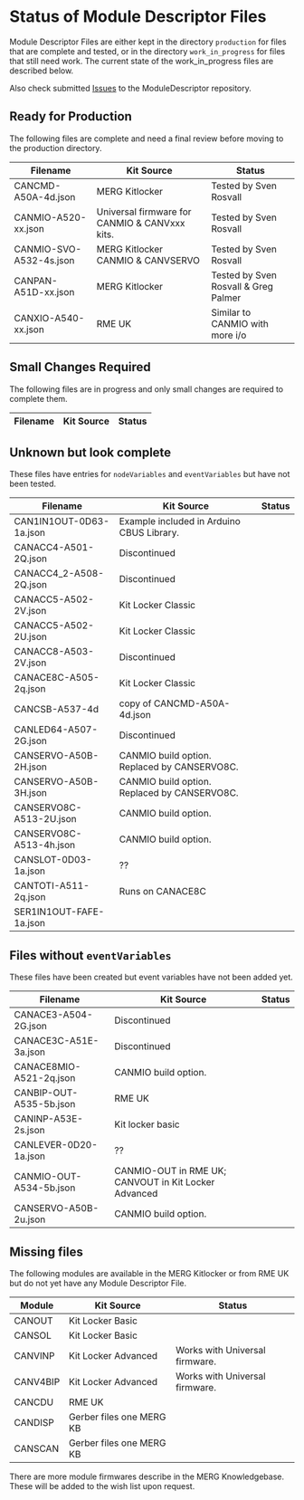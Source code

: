 # Status of Module Descriptor Files
Module Descriptor Files are either kept in the directory ```production```
for files that are complete and tested, or in the directory ```work_in_progress```
for files that still need work.
The current state of the work_in_progress files are described below.

Also check submitted [Issues](https://github.com/david284/ModuleDescriptor/issues)
to the ModuleDescriptor repository.

## Ready for Production
The following files are complete and need a final review before moving to
the production directory.

| Filename                | Kit Source                        | Status                               |
|-------------------------|-----------------------------------|--------------------------------------|
| CANCMD-A50A-4d.json     | MERG Kitlocker                    | Tested by Sven Rosvall               |
| CANMIO-A520-xx.json     | Universal firmware for CANMIO & CANVxxx kits. | Tested by Sven Rosvall               |
| CANMIO-SVO-A532-4s.json | MERG Kitlocker CANMIO & CANVSERVO | Tested by Sven Rosvall               |
| CANPAN-A51D-xx.json     | MERG Kitlocker                    | Tested by Sven Rosvall & Greg Palmer |
| CANXIO-A540-xx.json     | RME UK                            | Similar to CANMIO with more i/o      |

## Small Changes Required
The following files are in progress and only small changes are required
to complete them.

| Filename            | Kit Source                                    | Status                                               |
|---------------------|-----------------------------------------------|------------------------------------------------------|

## Unknown but look complete
These files have entries for ```nodeVariables``` and ```eventVariables```
but have not been tested.

| Filename                | Kit Source                                  | Status                 |
|-------------------------|---------------------------------------------|------------------------|
| CAN1IN1OUT-0D63-1a.json | Example included in Arduino CBUS Library.   | |
| CANACC4-A501-2Q.json    | Discontinued                                | |
| CANACC4_2-A508-2Q.json  | Discontinued                                | |
| CANACC5-A502-2V.json    | Kit Locker Classic                          | |
| CANACC5-A502-2U.json    | Kit Locker Classic                          | |
| CANACC8-A503-2V.json    | Discontinued                                | |
| CANACE8C-A505-2q.json   | Kit Locker Classic                          | |
| CANCSB-A537-4d          | copy of CANCMD-A50A-4d.json                 | |
| CANLED64-A507-2G.json   | Discontinued                                | |
| CANSERVO-A50B-2H.json   | CANMIO build option. Replaced by CANSERVO8C. | |
| CANSERVO-A50B-3H.json   | CANMIO build option. Replaced by CANSERVO8C. | |
| CANSERVO8C-A513-2U.json | CANMIO build option.                        | |
| CANSERVO8C-A513-4h.json | CANMIO build option.                        | |
| CANSLOT-0D03-1a.json    | ??                                          | |
| CANTOTI-A511-2q.json    | Runs on CANACE8C                            | |
| SER1IN1OUT-FAFE-1a.json |                                             | |

## Files without ```eventVariables```
These files have been created but event variables have not been added yet.

| Filename                | Kit Source                                           | Status                 |
|-------------------------|------------------------------------------------------|------------------------|
| CANACE3-A504-2G.json    | Discontinued                                         | |
| CANACE3C-A51E-3a.json   | Discontinued                                         | |
| CANACE8MIO-A521-2q.json | CANMIO build option.                                 | |
| CANBIP-OUT-A535-5b.json | RME UK                                               | |
| CANINP-A53E-2s.json     | Kit locker basic                                     | |
| CANLEVER-0D20-1a.json   | ??                                                   | |
| CANMIO-OUT-A534-5b.json | CANMIO-OUT in RME UK; CANVOUT in Kit Locker Advanced | |
| CANSERVO-A50B-2u.json   | CANMIO build option.                                 | |

## Missing files
The following modules are available in the MERG Kitlocker or from RME UK but 
do not yet have any Module Descriptor File.

| Module   | Kit Source               | Status                       |
|----------|--------------------------|------------------------------|
| CANOUT   | Kit Locker Basic         |                              | 
| CANSOL   | Kit Locker Basic         |                              | 
| CANVINP  | Kit Locker Advanced      | Works with Universal firmware. | 
| CANV4BIP | Kit Locker Advanced      | Works with Universal firmware. |
| CANCDU   | RME UK                   |                              |
| CANDISP  | Gerber files one MERG KB |                              |
| CANSCAN  | Gerber files one MERG KB |                              |

There are more module firmwares describe in the MERG Knowledgebase.
These will be added to the wish list upon request.
